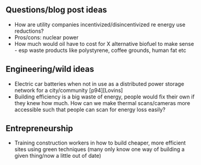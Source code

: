 ## Questions/blog post ideas
* How are utility companies incentivized/disincentivized re energy use reductions?
* Pros/cons: nuclear power
* How much would oil have to cost for X alternative biofuel to make sense - esp waste products like polystyrene, coffee grounds, human fat etc

## Engineering/wild ideas
* Electric car batteries when not in use as a distributed power storage network for a city/community [p94][Lovins]
* Building efficiency is a big waste of energy, people would fix their own if they knew how much. How can we make thermal scans/cameras more accessible such that people can scan for energy loss easily?

## Entrepreneurship
* Training construction workers in how to build cheaper, more efficient sites using green techniques (many only know one way of building a given thing/now a little out of date)
